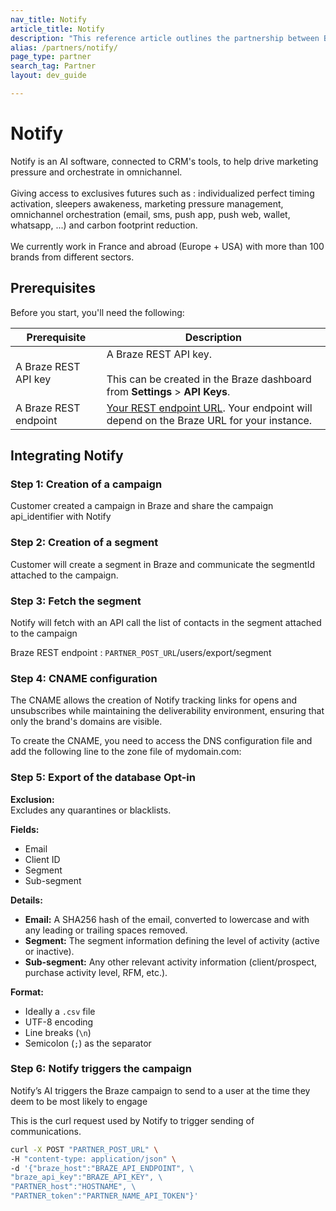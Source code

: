 ```yaml
---
nav_title: Notify
article_title: Notify
description: "This reference article outlines the partnership between Braze and Notify, a real-time, omnichannel personalization solution that offers personalization across the customer lifecycle. Use Notify with Braze's Connected Content partner to easily drive marketing pressure and orchestrate in omnichannel"
alias: /partners/notify/
page_type: partner
search_tag: Partner
layout: dev_guide

---
```


<!-- In most cases, the ARTICLE_TITLE will be your company name. If your tool requires several seperate pages on Braze Docs, you can add a relevant page descriptor to your title, such as "MyCompany Analytics." -->
# Notify

<!-- The description starts with a '>' character and contains an introduction to your company, a link to your main site, and a consice overview of your integration. In a following paragraph, highlight the the relationship between your company and Braze and how this partnership helps your customers. -->
> 
Notify is an AI software, connected to CRM's tools, to help drive marketing pressure and orchestrate in omnichannel.
<br><br>
Giving access to exclusives futures such as : individualized perfect timing activation, sleepers awakeness, marketing pressure management, omnichannel orchestration (email, sms, push app, push web, wallet, whatsapp, ...) and carbon footprint reduction.
<br><br>
 We currently work in France and abroad (Europe + USA) with more than 100 brands from different sectors. 

<!-- Most partner integrations will require the following prerequisites. However, you may add additional prerequisites as needed. -->
## Prerequisites

Before you start, you'll need the following:

| Prerequisite          | Description                                                                                                                                |
|-----------------------|--------------------------------------------------------------------------------------------------------------------------------------------|
|  A Braze REST API key  | A Braze REST API key. <br><br> This can be created in the Braze dashboard from **Settings** > **API Keys**. |
| A Braze REST endpoint | [Your REST endpoint URL](https://rest.fra-01.braze.eu/campaigns/trigger/send). Your endpoint will depend on the Braze URL for your instance.                                                 |


<!-- Create step-by-step instructions for integrating your tool with Braze. It's important to be concise and only outline the minimum neccesary steps. -->
## Integrating Notify

### Step 1: Creation of a campaign
Customer created a campaign in Braze and share the campaign api_identifier with Notify

### Step 2: Creation of a segment 
Customer will create a segment in Braze and communicate the segmentId attached to the campaign. 

### Step 3: Fetch the segment
Notify will fetch with an API call the list of contacts in the segment attached to the campaign

Braze REST endpoint : `PARTNER_POST_URL`/users/export/segment

### Step 4: CNAME configuration
The CNAME allows the creation of Notify tracking links for opens and unsubscribes while maintaining the deliverability environment, ensuring that only the brand's domains are visible.

To create the CNAME, you need to access the DNS configuration file and add the following line to the zone file of mydomain.com:

### Step 5: Export of the database Opt-in                                              
**Exclusion:**  
Excludes any quarantines or blacklists.

**Fields:**

- Email
- Client ID
- Segment
- Sub-segment

**Details:**

- **Email:** A SHA256 hash of the email, converted to lowercase and with any leading or trailing spaces removed.
- **Segment:** The segment information defining the level of activity (active or inactive).
- **Sub-segment:** Any other relevant activity information (client/prospect, purchase activity level, RFM, etc.).

**Format:**

- Ideally a `.csv` file
- UTF-8 encoding
- Line breaks (`\n`)
- Semicolon (`;`) as the separator


### Step 6: Notify triggers the campaign 

Notify’s AI triggers the Braze campaign to send to a user at the time they deem to be most likely to engage

This is the curl request used by Notify to trigger sending of communications.

```bash
curl -X POST "PARTNER_POST_URL" \
-H "content-type: application/json" \
-d '{"braze_host":"BRAZE_API_ENDPOINT", \
"braze_api_key":"BRAZE_API_KEY", \
"PARTNER_host":"HOSTNAME", \
"PARTNER_token":"PARTNER_NAME_API_TOKEN"}'
```
                       


